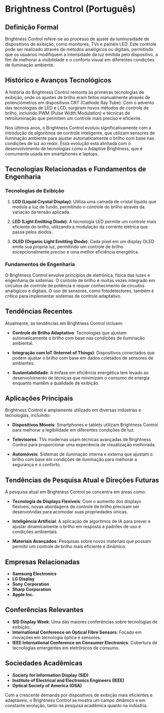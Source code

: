# Brightness Control (Português)

## Definição Formal

Brightness Control refere-se ao processo de ajuste da luminosidade de dispositivos de exibição, como monitores, TVs e painéis LED. Este controle pode ser realizado através de métodos analógicos ou digitais, permitindo que os usuários modifiquem a intensidade da luz emitida pelo dispositivo, a fim de melhorar a visibilidade e o conforto visual em diferentes condições de iluminação ambiente.

## Histórico e Avanços Tecnológicos

A história do Brightness Control remonta às primeiras tecnologias de exibição, onde os ajustes de brilho eram feitos manualmente através de potenciômetros em dispositivos CRT (Cathode Ray Tube). Com o advento das tecnologias de LED e LCD, surgiram novos métodos de controle de brilho, incluindo PWM (Pulse Width Modulation) e técnicas de retroiluminação que permitem um controle mais preciso e eficiente.

Nos últimos anos, o Brightness Control evoluiu significativamente com a introdução de algoritmos de controle inteligente, que utilizam sensores de iluminação ambiente para ajustar automaticamente o brilho com base nas condições de luz ao redor. Essa evolução está alinhada com o desenvolvimento de tecnologias como o Adaptive Brightness, que é comumente usada em smartphones e laptops.

## Tecnologias Relacionadas e Fundamentos de Engenharia

### Tecnologias de Exibição

1. **LCD (Liquid Crystal Display)**: Utiliza uma camada de cristal líquido que modula a luz de fundo, permitindo o controle do brilho através da variação da tensão aplicada.
   
2. **LED (Light Emitting Diode)**: A tecnologia LED permite um controle mais eficiente do brilho, utilizando a modulação da corrente elétrica que passa pelos diodos.

3. **OLED (Organic Light Emitting Diode)**: Cada pixel em um display OLED emite sua própria luz, permitindo um controle de brilho excepcionalmente preciso e uma melhor eficiência energética.

### Fundamentos de Engenharia

O Brightness Control envolve princípios de eletrônica, física das luzes e engenharia de sistemas. O controle de brilho é muitas vezes integrado em circuitos de controle de potência e requer conhecimento de circuitos analógicos e digitais. O uso de sensores, como fotodetectores, também é crítico para implementar sistemas de controle adaptativo.

## Tendências Recentes

Atualmente, as tendências em Brightness Control incluem:

- **Controle de Brilho Adaptativo**: Tecnologias que ajustam automaticamente o brilho com base nas condições de iluminação ambiental.
  
- **Integração com IoT (Internet of Things)**: Dispositivos conectados que podem ajustar o brilho com base em dados coletados de sensores de ambientes.

- **Sustentabilidade**: A ênfase em eficiência energética tem levado ao desenvolvimento de técnicas que minimizam o consumo de energia enquanto mantêm a qualidade de exibição.

## Aplicações Principais

Brightness Control é amplamente utilizado em diversas indústrias e tecnologias, incluindo:

- **Dispositivos Móveis**: Smartphones e tablets utilizam Brightness Control para melhorar a legibilidade em diferentes condições de luz.
  
- **Televisores**: TVs modernas usam técnicas avançadas de Brightness Control para proporcionar uma experiência de visualização melhorada.

- **Automóveis**: Sistemas de iluminação interna e externa que ajustam o brilho com base em condições de iluminação para melhorar a segurança e o conforto.

## Tendências de Pesquisa Atual e Direções Futuras

A pesquisa atual em Brightness Control se concentra em áreas como:

- **Tecnologia de Displays Flexíveis**: Com o aumento dos displays flexíveis, novas abordagens de controle de brilho precisam ser desenvolvidas para acomodar suas propriedades únicas.
  
- **Inteligência Artificial**: A aplicação de algoritmos de IA para prever e ajustar dinamicamente o brilho em resposta a padrões de uso e condições ambientais.

- **Materiais Avançados**: Pesquisas sobre novos materiais que possam permitir um controle de brilho mais eficiente e dinâmico.

## Empresas Relacionadas

- **Samsung Electronics**
- **LG Display**
- **Sony Corporation**
- **Sharp Corporation**
- **Apple Inc.**

## Conferências Relevantes

- **SID Display Week**: Uma das maiores conferências sobre tecnologias de exibição.
- **International Conference on Optical Fibre Sensors**: Focado em inovações em tecnologia óptica e sensores.
- **IEEE International Conference on Consumer Electronics**: Cobertura de tecnologias emergentes em eletrônicos de consumo.

## Sociedades Acadêmicas

- **Society for Information Display (SID)**
- **Institute of Electrical and Electronics Engineers (IEEE)**
- **Optical Society of America (OSA)**

Com a crescente demanda por dispositivos de exibição mais eficientes e adaptáveis, o Brightness Control se mostra um campo dinâmico e em constante evolução, tanto na pesquisa acadêmica quanto na indústria.